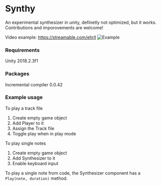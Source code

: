 # Synthy
An experimental synthesizer in unity, definetly not optimized, but it works.
Contributions and imporovements are welcome!

Video example: https://streamable.com/ehrll
![Example](https://media.discordapp.net/attachments/85593628650504192/480146029484965898/unknown.png)

### Requirements
Unity 2018.2.3f1

### Packages
Incremental compiler 0.0.42

### Example usage
To play a track file
1. Create empty game object
2. Add Player to it
3. Assign the Track file
4. Toggle play when in play mode

To play single notes
1. Create empty game object
2. Add Synthesizer to it
3. Enable keyboard input

To play a single note from code, the Synthesizer component has a `Play(note, duration)` method.
